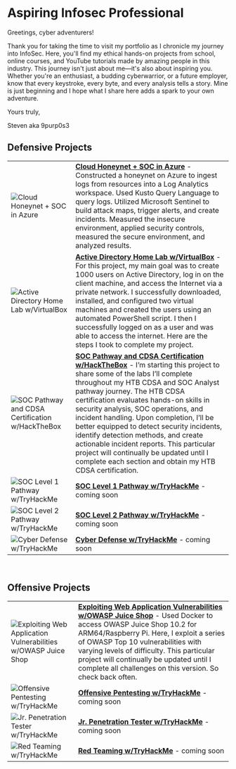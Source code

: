 <h1>Aspiring Infosec Professional</h1>

Greetings, cyber adventurers! 

Thank you for taking the time to visit my portfolio as I chronicle my journey into InfoSec. Here, you'll find my ethical hands-on projects from school, online courses, and YouTube tutorials made by amazing people in this industry. This journey isn't just about me—it's also about inspiring you. Whether you're an enthusiast, a budding cyberwarrior, or a future employer, know that every keystroke, every byte, and every analysis tells a story. Mine is just beginning and I hope what I share here adds a spark to your own adventure.

Yours truly,

Steven aka 9purp0s3



<h2>Defensive Projects</h2>

|||
| --- | --- |
| ![Cloud Honeynet + SOC in Azure](https://miro.medium.com/v2/resize:fit:786/format:webp/1*z0cvpVE3o94s_YFbD3vh8g.jpeg) |<b>[Cloud Honeynet + SOC in Azure](https://medium.com/@stevenrim/building-a-cloud-honeynet-soc-in-azure-980f84fb5147)</b> - Constructed a honeynet on Azure to ingest logs from resources into a Log Analytics workspace. Used Kusto Query Language to query logs. Utilized Microsoft Sentinel to build attack maps, trigger alerts, and create incidents. Measured the insecure environment, applied security controls, measured the secure environment, and analyzed results. |
| ![Active Directory Home Lab w/VirtualBox](https://miro.medium.com/v2/resize:fit:786/format:webp/1*snXduusSKqhuinZbGgaC2w.jpeg) |<b>[Active Directory Home Lab w/VirtualBox](https://medium.com/@stevenrim/active-directory-home-lab-w-virtualbox-e07932251a9f)</b> - For this project, my main goal was to create 1000 users on Active Directory, log in on the client machine, and access the Internet via a private network. I successfully downloaded, installed, and configured two virtual machines and created the users using an automated PowerShell script. I then I successfully logged on as a user and was able to access the internet. Here are the steps I took to complete my project. |
| ![SOC Pathway and CDSA Certification w/HackTheBox](https://www.hackthebox.com/storage/blog/ceWOP6W5gJqYVSDRjS1h88NRVOu7KKJb.jpg) |<b>[SOC Pathway and CDSA Certification w/HackTheBox](https://medium.com/@stevenrim/hackthebox-certified-defensive-security-analyst-cdsa-journey-5bb5fbeaa1d7)</b> - I’m starting this project to share some of the labs I’ll complete throughout my HTB CDSA and SOC Analyst pathway journey. The HTB CDSA certification evaluates hands-on skills in security analysis, SOC operations, and incident handling. Upon completion, I’ll be better equipped to detect security incidents, identify detection methods, and create actionable incident reports. This particular project will continually be updated until I complete each section and obtain my HTB CDSA certification. |
| ![SOC Level 1 Pathway w/TryHackMe](https://cdn-images-1.medium.com/max/880/1*Zr6Z69vCvfqKZ7jX_bEImA.png) |<b>[SOC Level 1 Pathway w/TryHackMe]()</b> - coming soon |
| ![SOC Level 2 Pathway w/TryHackMe](https://cdn-images-1.medium.com/max/880/1*NlHdkTL1M4ONGLZz1FPyGQ.png) |<b>[SOC Level 2 Pathway w/TryHackMe]()</b> - coming soon |
| ![Cyber Defense w/TryHackMe](https://cdn-images-1.medium.com/max/880/1*lmqIzrcfEHN3o9oy4m29jg.png) |<b>[Cyber Defense w/TryHackMe]()</b> - coming soon |



<br>



<h2>Offensive Projects</h2>

|||
| --- | --- |
| ![Exploiting Web Application Vulnerabilities w/OWASP Juice Shop](https://miro.medium.com/v2/resize:fit:786/format:webp/1*Hvqf01m7Mn7YKnfPgfVOeQ.png) |<b>[Exploiting Web Application Vulnerabilities w/OWASP Juice Shop](https://medium.com/@stevenrim/owasp-juice-shop-10-2-for-arm64-raspberry-pi-5-68c28c046ccd)</b> - Used Docker to access OWASP Juice Shop 10.2 for ARM64/Raspberry Pi. Here, I exploit a series of OWASP Top 10 vulnerabilities with varying levels of difficulty. This particular project will continually be updated until I complete all challenges on this version. So check back often. |
| ![Offensive Pentesting w/TryHackMe](https://cdn-images-1.medium.com/max/880/1*E-TUyWC8w_iMTIeOv5w5OA.png) |<b>[Offensive Pentesting w/TryHackMe](https://medium.com/@stevenrim/owasp-juice-shop-10-2-for-arm64-raspberry-pi-5-68c28c046ccd)</b> - coming soon |
| ![Jr. Penetration Tester w/TryHackMe](https://cdn-images-1.medium.com/max/880/1*HkrFgGo92PIE2lZKjUCH0A.png) |<b>[Jr. Penetration Tester w/TryHackMe](https://medium.com/@stevenrim/owasp-juice-shop-10-2-for-arm64-raspberry-pi-5-68c28c046ccd)</b> - coming soon |
| ![Red Teaming w/TryHackMe](https://cdn-images-1.medium.com/max/880/1*fEnuPDfCjTQuCBVGLldBtw.png) |<b>[Red Teaming w/TryHackMe](https://medium.com/@stevenrim/owasp-juice-shop-10-2-for-arm64-raspberry-pi-5-68c28c046ccd)</b> - coming soon |
